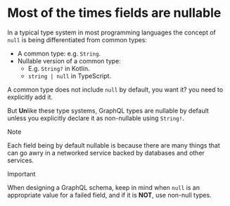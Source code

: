 # Most of the times fields are nullable

In a typical type system in most programming languages the concept of `null` is being differentiated from common types:

- A common type: e.g. `String`.
- Nullable version of a common type:
  - E.g. `String?` in Kotlin.
  - `string | null` in TypeScript.

A common type does not include `null` by default, you want it? you need to explicitly add it.

But **Un**like these type systems, GraphQL types are nullable by default unless you explicitly declare it as non-nullable using `String!`.

> [!NOTE]
>
> Each field being by default nullable is because there are many things that can go awry in a networked service backed by databases and other services.

> [!IMPORTANT]
>
> When designing a GraphQL schema, keep in mind when `null` is an appropriate value for a failed field, and if it is **NOT**, use non-null types.
